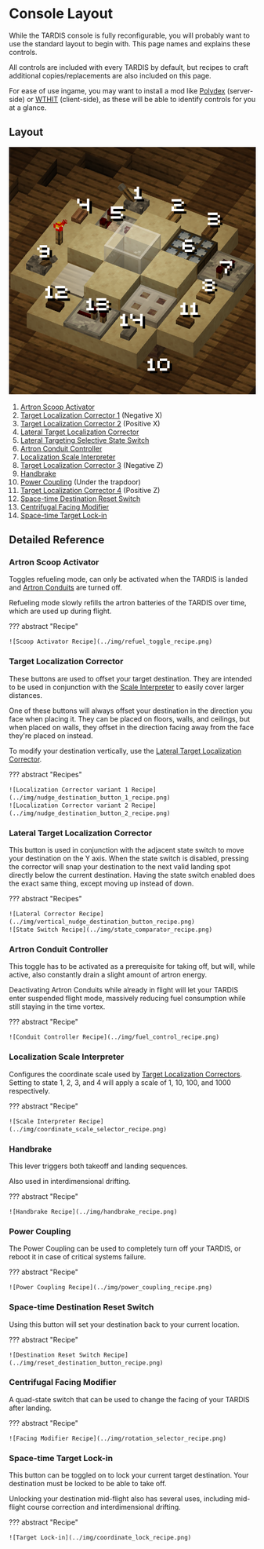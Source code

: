 # Console Layout

While the TARDIS console is fully reconfigurable, you will probably want to use the standard layout to begin with.
This page names and explains these controls. 

All controls are included with every TARDIS by default, 
but recipes to craft additional copies/replacements are also included on this page. 

For ease of use ingame, you may want to install a mod like [Polydex] (server-side) or [WTHIT] (client-side),
as these will be able to identify controls for you at a glance.

[Polydex]: https://modrinth.com/mod/polydex
[WTHIT]: https://modrinth.com/mod/wthit

## Layout

![Marked Console Image](../img/console_marked.png)

1. [Artron Scoop Activator](#artron-scoop-activator)
2. [Target Localization Corrector 1](#target-localization-corrector) (Negative X)
3. [Target Localization Corrector 2](#target-localization-corrector) (Positive X)
4. [Lateral Target Localization Corrector](#lateral-target-localization-corrector)
5. [Lateral Targeting Selective State Switch](#lateral-target-localization-corrector)
6. [Artron Conduit Controller](#artron-conduit-controller)
7. [Localization Scale Interpreter](#localization-scale-interpreter)
8. [Target Localization Corrector 3](#target-localization-corrector) (Negative Z)
9. [Handbrake](#handbrake)
10. [Power Coupling](#power-coupling) (Under the trapdoor)
11. [Target Localization Corrector 4](#target-localization-corrector) (Positive Z)
12. [Space-time Destination Reset Switch](#space-time-destination-reset-switch)
13. [Centrifugal Facing Modifier](#centrifugal-facing-modifier)
14. [Space-time Target Lock-in](#space-time-target-lock-in)

## Detailed Reference

### Artron Scoop Activator

Toggles refueling mode, can only be activated when the TARDIS is landed 
and [Artron Conduits](#artron-conduit-controller) are turned off.

Refueling mode slowly refills the artron batteries of the TARDIS over time, which are used up during flight.

??? abstract "Recipe"

    ![Scoop Activator Recipe](../img/refuel_toggle_recipe.png)

### Target Localization Corrector

These buttons are used to offset your target destination.
They are intended to be used in conjunction with the [Scale Interpreter](#localization-scale-interpreter) 
to easily cover larger distances.

One of these buttons will always offset your destination in the direction you face when placing it.
They can be placed on floors, walls, and ceilings, but when placed on walls, 
they offset in the direction facing away from the face they're placed on instead.

To modify your destination vertically, use the [Lateral Target Localization Corrector](#lateral-target-localization-corrector).

??? abstract "Recipes"

    ![Localization Corrector variant 1 Recipe](../img/nudge_destination_button_1_recipe.png)
    ![Localization Corrector variant 2 Recipe](../img/nudge_destination_button_2_recipe.png)

### Lateral Target Localization Corrector

This button is used in conjunction with the adjacent state switch to move your destination on the Y axis.
When the state switch is disabled, pressing the corrector will snap your destination to the next 
valid landing spot directly below the current destination.
Having the state switch enabled does the exact same thing, except moving up instead of down.

??? abstract "Recipes"

    ![Lateral Corrector Recipe](../img/vertical_nudge_destination_button_recipe.png)
    ![State Switch Recipe](../img/state_comparator_recipe.png)

### Artron Conduit Controller

This toggle has to be activated as a prerequisite for taking off, but will, 
while active, also constantly drain a slight amount of artron energy.

Deactivating Artron Conduits while already in flight will let your TARDIS enter suspended flight mode,
massively reducing fuel consumption while still staying in the time vortex.

??? abstract "Recipe"

    ![Conduit Controller Recipe](../img/fuel_control_recipe.png)

### Localization Scale Interpreter

Configures the coordinate scale used by [Target Localization Correctors](#target-localization-corrector).
Setting to state 1, 2, 3, and 4 will apply a scale of 1, 10, 100, and 1000 respectively.

??? abstract "Recipe"

    ![Scale Interpreter Recipe](../img/coordinate_scale_selector_recipe.png)

### Handbrake

This lever triggers both takeoff and landing sequences.

Also used in interdimensional drifting.

??? abstract "Recipe"

    ![Handbrake Recipe](../img/handbrake_recipe.png)

### Power Coupling

The Power Coupling can be used to completely turn off your TARDIS, or reboot it in case of critical systems failure.

??? abstract "Recipe"

    ![Power Coupling Recipe](../img/power_coupling_recipe.png)

### Space-time Destination Reset Switch

Using this button will set your destination back to your current location.

??? abstract "Recipe"

    ![Destination Reset Switch Recipe](../img/reset_destination_button_recipe.png)

### Centrifugal Facing Modifier

A quad-state switch that can be used to change the facing of your TARDIS after landing.

??? abstract "Recipe"

    ![Facing Modifier Recipe](../img/rotation_selector_recipe.png)

### Space-time Target Lock-in

This button can be toggled on to lock your current target destination. 
Your destination must be locked to be able to take off.

Unlocking your destination mid-flight also has several uses, 
including mid-flight course correction and interdimensional drifting.

??? abstract "Recipe"

    ![Target Lock-in](../img/coordinate_lock_recipe.png)